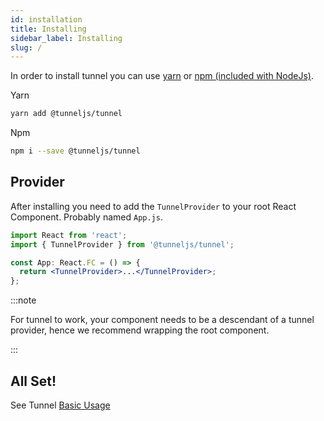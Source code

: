 ```yaml
---
id: installation
title: Installing
sidebar_label: Installing
slug: /
---
```


In order to install tunnel you can use [yarn](https://classic.yarnpkg.com/en/docs/install#debian-stable) or [npm (included with NodeJs)](https://nodejs.org/en/).

Yarn

```sh
yarn add @tunneljs/tunnel
```

Npm

```sh
npm i --save @tunneljs/tunnel
```

## Provider

After installing you need to add the `TunnelProvider` to your root React Component. Probably named `App.js`.

```jsx
import React from 'react';
import { TunnelProvider } from '@tunneljs/tunnel';

const App: React.FC = () => {
  return <TunnelProvider>...</TunnelProvider>;
};
```

:::note

For tunnel to work, your component needs to be a descendant of a tunnel provider, hence we recommend wrapping the root component.

:::

## All Set!

See Tunnel [Basic Usage](simple.md)
